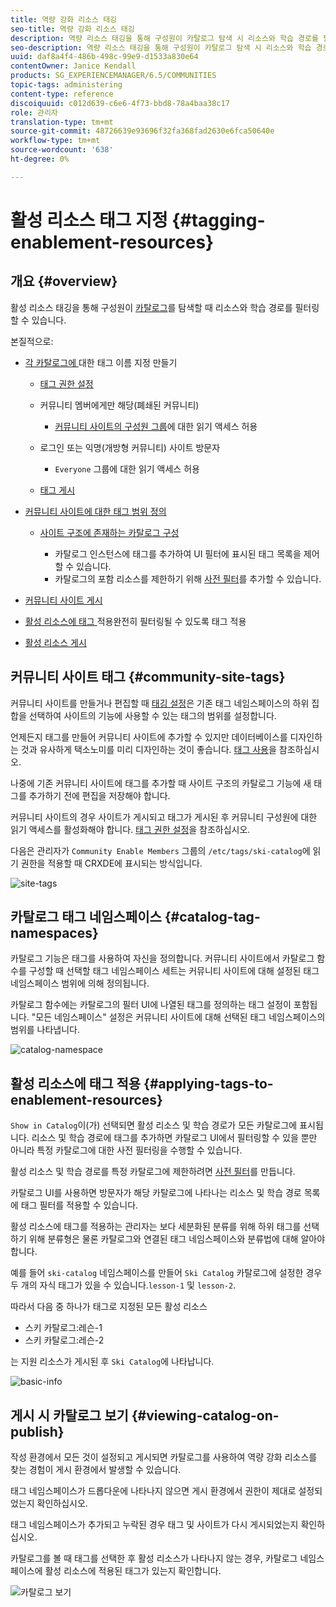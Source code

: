 ```yaml
---
title: 역량 강화 리소스 태깅
seo-title: 역량 강화 리소스 태깅
description: 역량 리소스 태깅을 통해 구성원이 카탈로그 탐색 시 리소스와 학습 경로를 필터링할 수 있습니다
seo-description: 역량 리소스 태깅을 통해 구성원이 카탈로그 탐색 시 리소스와 학습 경로를 필터링할 수 있습니다
uuid: daf8a4f4-486b-498c-99e9-d1533a830e64
contentOwner: Janice Kendall
products: SG_EXPERIENCEMANAGER/6.5/COMMUNITIES
topic-tags: administering
content-type: reference
discoiquuid: c012d639-c6e6-4f73-bbd8-78a4baa38c17
role: 관리자
translation-type: tm+mt
source-git-commit: 48726639e93696f32fa368fad2630e6fca50640e
workflow-type: tm+mt
source-wordcount: '638'
ht-degree: 0%

---
```



# 활성 리소스 태그 지정 {#tagging-enablement-resources}

## 개요 {#overview}

활성 리소스 태깅을 통해 구성원이 [카탈로그](functions.md#catalog-function)를 탐색할 때 리소스와 학습 경로를 필터링할 수 있습니다.

본질적으로:

* [각 카탈로그에 ](../../help/sites-administering/tags.md#creating-a-namespace) 대한 태그 이름 지정 만들기

   * [태그 권한 설정](../../help/sites-administering/tags.md#setting-tag-permissions)
   * 커뮤니티 멤버에게만 해당(폐쇄된 커뮤니티)

      * [커뮤니티 사이트의 구성원 그룹](users.md#publish-group-roles)에 대한 읽기 액세스 허용
   * 로그인 또는 익명(개방형 커뮤니티) 사이트 방문자

      * `Everyone` 그룹에 대한 읽기 액세스 허용
   * [태그 게시](../../help/sites-administering/tags.md#publishing-tags)



* [커뮤니티 사이트에 대한 태그 범위 정의](sites-console.md#tagging)

   * [사이트 구조에 존재하는 카탈로그 구성](functions.md#catalog-function)

      * 카탈로그 인스턴스에 태그를 추가하여 UI 필터에 표시된 태그 목록을 제어할 수 있습니다.
      * 카탈로그의 포함 리소스를 제한하기 위해 [사전 필터](catalog-developer-essentials.md#pre-filters)를 추가할 수 있습니다.

* [커뮤니티 사이트 게시](sites-console.md#publishing-the-site)
* [활성 리소스에 태그 ](resources.md#create-a-resource) 적용완전히 필터링될 수 있도록 태그 적용
* [활성 리소스 게시](resources.md#publish)

## 커뮤니티 사이트 태그 {#community-site-tags}

커뮤니티 사이트를 만들거나 편집할 때 [태깅 설정](sites-console.md#tagging)은 기존 태그 네임스페이스의 하위 집합을 선택하여 사이트의 기능에 사용할 수 있는 태그의 범위를 설정합니다.

언제든지 태그를 만들어 커뮤니티 사이트에 추가할 수 있지만 데이터베이스를 디자인하는 것과 유사하게 택소노미를 미리 디자인하는 것이 좋습니다. [태그 사용](../../help/sites-authoring/tags.md)을 참조하십시오.

나중에 기존 커뮤니티 사이트에 태그를 추가할 때 사이트 구조의 카탈로그 기능에 새 태그를 추가하기 전에 편집을 저장해야 합니다.

커뮤니티 사이트의 경우 사이트가 게시되고 태그가 게시된 후 커뮤니티 구성원에 대한 읽기 액세스를 활성화해야 합니다. [태그 권한 설정](../../help/sites-administering/tags.md#setting-tag-permissions)을 참조하십시오.

다음은 관리자가 `Community Enable Members` 그룹의 `/etc/tags/ski-catalog`에 읽기 권한을 적용할 때 CRXDE에 표시되는 방식입니다.

![site-tags](assets/site-tags.png)

## 카탈로그 태그 네임스페이스 {#catalog-tag-namespaces}

카탈로그 기능은 태그를 사용하여 자신을 정의합니다. 커뮤니티 사이트에서 카탈로그 함수를 구성할 때 선택할 태그 네임스페이스 세트는 커뮤니티 사이트에 대해 설정된 태그 네임스페이스 범위에 의해 정의됩니다.

카탈로그 함수에는 카탈로그의 필터 UI에 나열된 태그를 정의하는 태그 설정이 포함됩니다. &quot;모든 네임스페이스&quot; 설정은 커뮤니티 사이트에 대해 선택된 태그 네임스페이스의 범위를 나타냅니다.

![catalog-namespace](assets/catalog-namespace.png)

## 활성 리소스에 태그 적용 {#applying-tags-to-enablement-resources}

`Show in Catalog`이(가) 선택되면 활성 리소스 및 학습 경로가 모든 카탈로그에 표시됩니다. 리소스 및 학습 경로에 태그를 추가하면 카탈로그 UI에서 필터링할 수 있을 뿐만 아니라 특정 카탈로그에 대한 사전 필터링을 수행할 수 있습니다.

활성 리소스 및 학습 경로를 특정 카탈로그에 제한하려면 [사전 필터](catalog-developer-essentials.md#pre-filters)를 만듭니다.

카탈로그 UI를 사용하면 방문자가 해당 카탈로그에 나타나는 리소스 및 학습 경로 목록에 태그 필터를 적용할 수 있습니다.

활성 리소스에 태그를 적용하는 관리자는 보다 세분화된 분류를 위해 하위 태그를 선택하기 위해 분류형은 물론 카탈로그와 연결된 태그 네임스페이스와 분류법에 대해 알아야 합니다.

예를 들어 `ski-catalog` 네임스페이스를 만들어 `Ski Catalog` 카탈로그에 설정한 경우 두 개의 자식 태그가 있을 수 있습니다.`lesson-1` 및 `lesson-2`.

따라서 다음 중 하나가 태그로 지정된 모든 활성 리소스

* 스키 카탈로그:레슨-1
* 스키 카탈로그:레슨-2

는 지원 리소스가 게시된 후 `Ski Catalog`에 나타납니다.

![basic-info](assets/applytags-basicinfo.png)

## 게시 시 카탈로그 보기 {#viewing-catalog-on-publish}

작성 환경에서 모든 것이 설정되고 게시되면 카탈로그를 사용하여 역량 강화 리소스를 찾는 경험이 게시 환경에서 발생할 수 있습니다.

태그 네임스페이스가 드롭다운에 나타나지 않으면 게시 환경에서 권한이 제대로 설정되었는지 확인하십시오.

태그 네임스페이스가 추가되고 누락된 경우 태그 및 사이트가 다시 게시되었는지 확인하십시오.

카탈로그를 볼 때 태그를 선택한 후 활성 리소스가 나타나지 않는 경우, 카탈로그 네임스페이스에 활성 리소스에 적용된 태그가 있는지 확인합니다.

![카탈로그 보기](assets/viewcatalog.png)

